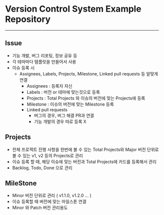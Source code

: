 # Version Control System Example Repository

---

## Issue

- 기능 개발, 버그 리포팅, 정보 공유 등
- 각 테마마다 템플릿을 만들어서 사용
- 이슈 등록 시
  - Assignees, Labels, Projects, Milestone, Linked pull requests 등 알맞게 연결
    - Assignees : 등록자 자신
    - Labels : 버전 or 테마에 맞는것으로 등록
    - Projects : Total Projects 와 이슈의 버전에 맞는 Projects에 등록
    - Milestone : 이슈의 버전에 맞는 Milestone 등록
    - Linked pull requests
      - 버그의 경우, 버그 해결 PR과 연결
      - 기능 개발의 경우 따로 등록 X

## Projects

- 전체 프로젝트 진행 사항을 한번에 볼 수 있는 Total Projects와 Major 버전 단위로 볼 수 있는 v1, v2 등의 Projects로 관리
- 이슈 등록 할 때, 해당 이슈에 맞는 버전과 Total Projects에 카드를 등록해서 관리
- Backlog, Todo, Done 으로 관리

## MileStone

- Minor 버전 단위로 관리 ( v1.1.0, v1.2.0 ... )
- 이슈 등록할 때 버전에 맞는 마일스톤 연결
- Minor 와 Patch 버전 관리용도

